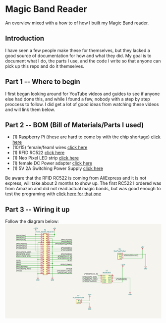 # Magic Band Reader
An overview mixed with a how to of how I built my Magic Band reader. 
## Introduction
I have seen a few people make these for themselves, but they lacked a good source of documentation for how and what they did.
My goal is to document what I do, the parts I use, and the code I write so that anyone can pick up this repo and do it themselves.
## Part 1 -- Where to begin
I first began looking around for YouTube videos and guides to see if anyone else had done this, and while I found a few, nobody with a step by step proccess to follow. I did get a lot of good ideas from watching these videos and will link them below.
## Part 2 -- BOM (Bill of Materials/Parts I used)
- (1) Raspberry Pi (these are hard to come by with the chip shortage) [click here](https://www.adafruit.com/product/3055)
- (10/15) female/feaml wires [click here](https://www.adafruit.com/product/1950)
- (1) RFID RC522 [click here](https://www.aliexpress.com/item/33020752786.html?srcSns=sns_Copy&spreadType=socialShare&bizType=ProductDetail&social_params=20471636797&aff_fcid=0a344a8fd7764ed2adabea1380accb8b-1643829764852-08588-_mOiFn48&tt=MG&aff_fsk=_mOiFn48&aff_platform=default&sk=_mOiFn48&aff_trace_key=0a344a8fd7764ed2adabea1380accb8b-1643829764852-08588-_mOiFn48&shareId=20471636797&businessType=ProductDetail&platform=AE&terminal_id=43bf1b4ddebe493197516fa3e3babe5f)
- (1) Neo Pixel LED strip [click here](https://www.adafruit.com/product/3919)
- (1) female DC Power adapter [click here](https://www.adafruit.com/product/368)
- (1) 5V 2A Switching Power Supply [click here](https://www.adafruit.com/product/276)

Be aware that the RFID RC522 is coming from AliExpress and it is not express, will take about 2 months to show up. The first RC522 I ordered was from Amazon and did not read actual magic bands, but was good enough to test the programing with [click here for that one](https://www.amazon.com/dp/B07KGBJ9VG?ref=ppx_yo2_dt_b_product_details&th=1)

## Part 3 -- Wiring it up
Follow the diagram below:
![image](https://github.com/astreich4/magic-band-reader/blob/main/Wiring/wiringDiagram.png)
